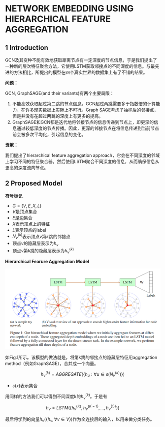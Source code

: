 # NETWORK EMBEDDING USING HIERARCHICAL FEATURE AGGREGATION

## 1 Introduction

GCN及其变种不能有效地获取距离节点有一定深度的节点信息，于是我们提出了一种新的层次特征聚合方法，它使用LSTM获取邻接点的不同深度的信息。与最先进的方法相比，所提出的模型在四个真实世界的数据集上有了不错的结果。

**问题：**

GCN, GraphSAGE(and their variants)有两个主要局限：

1. 不能高效获取超过第二跳的节点信息。GCN超过两跳需要多于指数倍的计算能力，在许多现实数据上实际上不可行。Graph SAGE考虑了抽样后的邻接点，但是并没有在超过两跳的深度上有更多的提高。
2. GraphSAGE和GCN都是迭代地将邻接节点的信息传递到节点上，即更深的信息通过较低深度的节点传播。因此，更深的邻接节点在将信息传递到当前节点前会被多次平均化，引起信息的变化。

**贡献：**

我们提出了hierarchical feature aggregation approach，它会在不同深度的邻域上学习不同的特征聚合器。然后使用LSTM聚合不同深度的信息，从而确保信息从更高的深度流向节点。


## 2 Proposed Model

**符号标记**

- $G = (V, E, X, L)$
- $V$是顶点集合
- $E$是边集合
- $X$表示顶点上的特征
- $L$表示顶点的label
- $N_v^{(k)}$表示顶点$v$第$k$跳的邻接点
- 顶点$v$的隐藏层表示为$h_v$
- 顶点$v$第k跳的隐藏层表示为$h_v^{(k)}$

**Hierarchical Fearure Aggregation Model**

![](assets/GCN相关paper集合-fceed.png)

如Fig.1所示。该模型的做法就是，将第k跳的邻接点的隐藏层特征用aggregation method（例如GraphSAGE），合并成一个向量。

$$h_v^{(k)} = AGGREGATE(\{h_u: \forall u \in s(N_v^{(k)}) \})$$

- $s(x)$表示集合

用同样的方法我们可以得到不同深度k的$h_v^{(k)}$。于是有

$$h_v = LSTM(\{h_v^{(K)}, h_v^{(K-1)} ,..., h_v^{(1))}\})$$

最后将学到的向量$h_v(\{h_v, \forall v \in V\})$作为全连接层的输入，以用来做分类任务。

